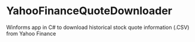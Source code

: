 YahooFinanceQuoteDownloader
===========================

Winforms app in C# to download historical stock quote information (.CSV) from Yahoo Finance
